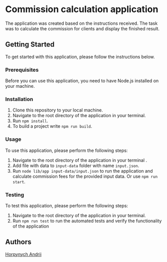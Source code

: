 # Commission calculation application

The application was created based on the instructions received.
The task was to calculate the commission for clients and display the finished result.

## Getting Started

To get started with this application, please follow the instructions below.

### Prerequisites

Before you can use this application, you need to have Node.js installed on your machine.

### Installation

1. Clone this repository to your local machine.
2. Navigate to the root directory of the application in your terminal.
3. Run `npm install`.
4. To build a project write `npm run build`.

### Usage

To use this application, please perform the following steps:

1. Navigate to the root directory of the application in your terminal .
2. Add file with data to `input-data` folder with name `input.json`.
2. Run `node lib/app input-data/input.json` to run the application and calculate commission fees for the provided input data. Or use `npm run start`.

### Testing

To test this application, please perform the following steps:

1. Navigate to the root directory of the application in your terminal.
2. Run `npm run test` to run the automated tests and verify the functionality of
   the application

## Authors

[Horpynych Andrii](https://github.com/Just1uckk)
